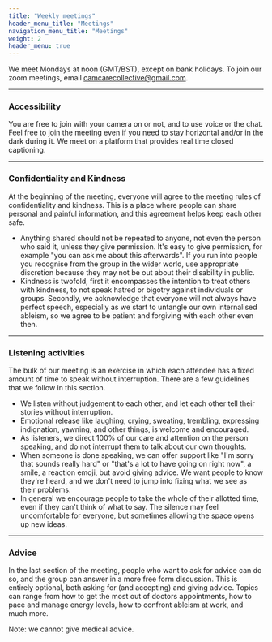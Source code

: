 ```yaml
---
title: "Weekly meetings"
header_menu_title: "Meetings"
navigation_menu_title: "Meetings"
weight: 2
header_menu: true
---
```


We meet Mondays at noon (GMT/BST), except on bank holidays. To join our zoom meetings, email camcarecollective@gmail.com.

---

### Accessibility

You are free to join with your camera on or not, and to use voice or the chat. Feel free to join the meeting even if you need to stay horizontal and/or in the dark during it.  We meet on a platform that provides real time closed captioning. 

---

### Confidentiality and Kindness

At the beginning of the meeting, everyone will agree to the meeting rules of confidentiality and kindness.  This is a place where people can share personal and painful information, and this agreement helps keep each other safe. 

* Anything shared should not be repeated to anyone, not even the person who said it, unless they give permission.  It's easy to give permission, for example "you can ask me about this afterwards". If you run into people you recognise from the group in the wider world, use appropriate discretion because they may not be out about their disability in public. 
* Kindness is twofold, first it encompasses the intention to treat others with kindness, to not speak hatred or bigotry against individuals or groups.  Secondly, we acknowledge that everyone will not always have perfect speech, especially as we start to untangle our own internalised ableism, so we agree to be patient and forgiving with each other even then. 

---

### Listening activities

The bulk of our meeting is an exercise in which each attendee has a fixed amount of time to speak without interruption. There are a few guidelines that we follow in this section.  
* We listen without judgement to each other, and let each other tell their stories without interruption.  
* Emotional release like laughing, crying, sweating, trembling, expressing indignation, yawning, and other things, is welcome and encouraged.  
* As listeners, we direct 100% of our care and attention on the person speaking, and do not interrupt them to talk about our own thoughts.  
* When someone is done speaking, we can offer support like "I'm sorry that sounds really hard" or "that's a lot to have going on right now", a smile, a reaction emoji, but avoid giving advice.  We want people to know they're heard, and we don't need to jump into fixing what we see as their problems. 
* In general we encourage people to take the whole of their allotted time, even if they can't think of what to say. The silence may feel uncomfortable for everyone, but sometimes allowing the space opens up new ideas.

---

### Advice

In the last section of the meeting, people who want to ask for advice can do so, and the group can answer in a more free form discussion.  This is entirely optional, both asking for (and accepting) and giving advice.  Topics can range from how to get the most out of doctors appointments, how to pace and manage energy levels, how to confront ableism at work, and much more. 

Note: we cannot give medical advice. 
